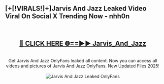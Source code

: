 <h2>[+[!VIRALS!]+]Jarvis And Jazz Leaked Video Viral On Social X Trending Now - nhh0n</h2>
<br>
<div align="center">
<h2><a href="https://libra.edu.pl?Jarvis_And_Jazz" rel="nofollow">🔴 CLICK HERE 🌐==►► Jarvis_And_Jazz</a></h2>
<br>
Get Jarvis And Jazz OnlyFans leaked all content. Now you can access all videos and pictures of Jarvis And Jazz OnlyFans. New Updated Files 2025!
<br>
<br>
<a href="https://libra.edu.pl?Jarvis_And_Jazz" rel="nofollow" data-target="animated-image.originalLink"><img src="https://i.ibb.co.com/WyWwxjT/player-gif2.gif" alt="Jarvis And Jazz Leaked OnlyFans" style="max-width: 100%; display: inline-block;" data-target="animated-image.originalImage"></a>
</div>
<br>